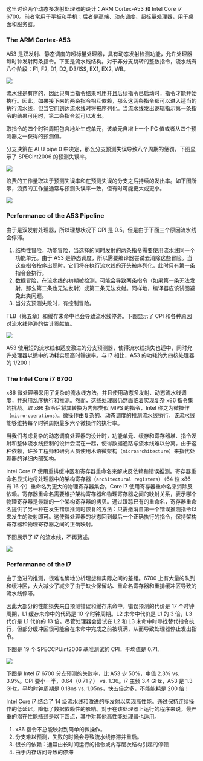 这里讨论两个动态多发射处理器的设计：ARM Cortex-A53 和 Intel Core i7 6700。前者常用于平板和手机；后者是高端、动态调度、超标量处理器，用于桌面和服务器。

### The ARM Cortex-A53
A53 是双发射、静态调度的超标量处理器，具有动态发射检测功能，允许处理器每时钟发射两条指令。下图是流水线结构。对于非分支跳转的整数指令，流水线有八个阶段：F1, F2, D1, D2, D3/ISS, EX1, EX2, WB。

![](1201.png)

流水线是有序的，因此只有当指令结果可用并且后续指令已启动时，指令才能开始执行。因此，如果接下来的两条指令相互依赖，那么这两条指令都可以进入适当的执行流水线，但当它们到达流水线时将被序列化。当流水线发出逻辑指示第一条指令的结果可用时，第二条指令就可以发出。

取指令的四个时钟周期包含地址生成单元，该单元自增上一个 PC 值或者从四个预测器之一获得的预测值。

分支决策在 ALU pipe 0 中决定，那么分支预测失误导致八个周期的惩罚。下图显示了 SPECint2006 的预测失误率。

![](1202.png)

浪费的工作量取决于预测失误率和在预测失误的分支之后持续的发出率。如下图所示，浪费的工作量通常与预测失误率一致，但有时可能更大或更小。

![](1203.png)

### Performance of the A53 Pipeline
由于是双发射处理器，所以理想状况下 CPI 是 0.5。但是由于下面三个原因流水线会停滞。

1. 结构性冒险，功能冒险，当选择的同时发射的两条指令需要使用流水线同一个功能单元。由于 A53 是静态调度，所以需要编译器尝试去消除这些冒险。当这些指令按序出现时，它们将在执行流水线的开头被序列化，此时只有第一条指令会执行。
2. 数据冒险，在流水线的初期被检测，可能会导致两条指令（如果第一条无法发射，那么第二条也无法发射）或第二条无法发射。同样地，编译器应该试图避免此类问题。
3. 当分支预测失败时，有控制冒险。

TLB（第五章）和缓存未命中也会导致流水线停滞。下图显示了 CPI 和各种原因对流水线停滞的估计贡献值。

![](1204.png)

A53 使用短的流水线和适度激进的分支预测器，使得流水线损失也适中，同时允许处理器以适中的功耗实现高时钟速率。与 i7 相比，A53 的功耗约为四核处理器的 1/200！

### The Intel Core i7 6700
x86 微处理器采用了复杂的流水线方法，并且使用动态多发射、动态流水线调度，并采用乱序执行和推测。然而，这些处理器仍然面临着实现复杂 x86 指令集的挑战。取 x86 指令后将其转换为内部类似 MIPS 的指令，Intel 称之为微操作（`micro-operations`）。微操作由复杂的、动态调度的推测流水线执行，该流水线能够维持每个时钟周期最多六个微操作的执行率。

当我们考虑复杂的动态调度处理器的设计时，功能单元、缓存和寄存器堆、指令发射和整体流水线控制的设计会混在一起，使得数据通路与流水线难以分离。由于这种依赖，许多工程师和研究人员使用术语微架构（`microarchitecture`）来指代处理器的详细内部架构。

Intel Core i7 使用重排缓冲区和寄存器重命名来解决反依赖和错误推测。寄存器重命名显式地将处理器中的架构寄存器（`architectural registers`）（64 位 x86 有 16 个）重命名为更大的物理寄存器集合。Core i7 使用寄存器重命名来消除反依赖。寄存器重命名需要维护架构寄存器和物理寄存器之间的映射关系，表示哪个物理寄存器是最新的一个架构寄存器的拷贝。通过跟踪已有的重命名，寄存器重命名提供了另一种在发生错误推测时恢复的方法：只需撤消自第一个错误推测指令以来发生的映射即可。这使得处理器的状态回到最后一个正确执行的指令，保持架构寄存器和物理寄存器之间的正确映射。

下图展示了 i7 的流水线，不再赘述。

![](1205.png)

### Performance of the i7
由于激进的推测，很难准确地分析理想和实际之间的差距。6700 上有大量的队列和缓冲区，大大减少了减少了由于缺少保留站、重命名寄存器和重排缓冲区导致的流水线停滞。

因此大部分的性能损失来自预测错误和缓存未命中，错误预测的代价是 17 个时钟周期，L1 缓存未命中的代码是 10 个时钟周期。L2 未命中代价是 L1 的 3 倍，L3 代价是 L1 代价的 13 倍。尽管处理器会尝试在 L2 和 L3 未命中时寻找替代指令执行，但部分缓冲区很可能会在未命中完成之前被填满，从而导致处理器停止发出指令。

下图是 19 个 SPECCPUint2006 基准测试的 CPI，平均值是 0.71。

![](1206.png)

下图是 Intel i7 6700 分支预测的失败率，比 A53 少 50%，中值 2.3% vs. 3.9%。CPI 要小一半，0.64（0.71？） vs. 1.36。i7 主频 3.4 GHz，A53 是 1.3 GHz。平均时钟周期是 0.18ns vs. 1.05ns，快五倍之多，不能能耗是 200 倍！

Intel Core i7 结合了 14 级流水线和激进的多发射以实现高性能。通过保持连续操作的低延迟，降低了数据依赖性的影响。对于在该处理器上运行的程序来说，最严重的潜在性能瓶颈是以下四点，其中对其他高性能处理器也适用。

1. x86 指令不总能映射到简单的微操作。
2. 分支难以预测，失败的时候会导致流水线停滞并重启。
3. 很长的依赖：通常由长时间运行的指令或内存层次结构引起的停顿
4. 由于内存访问导致的停滞
